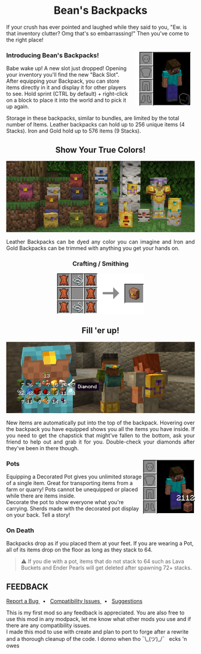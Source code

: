 
<h1 align="center">Bean's Backpacks </h1>

If your crush has ever pointed and laughed while they said to you, "Ew. is that inventory clutter? 
Omg that's so embarrassing!" Then you've come to the right place!

<img align="right" src="assets/images/back_slot.gif" alt="Back Slot" style="margin:10px">
<h3> Introducing Bean's Backpacks!  </h3>

Babe wake up! A new slot just dropped! Opening your inventory you'll find the 
new "Back Slot". After equipping your Backpack, you can store items directly in 
it and display it for other players to see. Hold sprint (CTRL by default) + right-click on a block
to place it into the world and to pick it up again.

Storage in these backpacks, similar to bundles, are limited by the total number
of Items. Leather backpacks can hold up to 256 unique items (4 Stacks). Iron
and Gold hold up to 576 items (9 Stacks).


<h2 align="center">Show Your True Colors! </h2>
<p align="center"><img src="assets/images/decorated_backpacks.png" alt="Decorated Backpacks"></p>

<p align="justify">
Leather Backpacks can be dyed any color you can imagine and Iron and Gold Backpacks
can be trimmed with anything you get your hands on.
</p>

<h3 align="center"> Crafting / Smithing </h3>
<p align="center"><img src="assets/images/recipes.gif" alt="Recipes"></p>

<h2 align="center">Fill 'er up! </h2>
<p align="center"><img src="assets/images/using_backpacks.png" alt="Using Backpacks"></p>

<p align="justify">
New items are automatically put into the top of the backpack. Hovering over the backpack you
have equipped shows you all the items you have inside. If you need to get the chapstick 
that might've fallen to the bottom, ask your friend to help out and grab it for you. 
Double-check your diamonds after they've been in there though.
</p>

<h3> Pots <img align="right" src="assets/images/equipped_pot.png" alt="Equipping Pots"> </h3>

Equipping a Decorated Pot gives you unlimited storage of a single item. Great for 
transporting items from a farm or quarry! Pots cannot be unequipped or placed while 
there are items inside.  <br> 
Decorate the pot to show everyone what you're carrying. Sherds made with the 
decorated pot display on your back. Tell a story!

<h3> On Death</h3>

Backpacks drop as if you placed them at your feet.
If you are wearing a Pot, all of its items drop on the floor as long as they 
stack to 64.

>⚠️ If you die with a pot, items that do not stack to 64 such as Lava Buckets and Ender Pearls will get deleted after spawning 72+ stacks.


<h2> FEEDBACK </h2>
<a href="https://github.com/BeansGalaxy/beansbackpacks/labels/bug">Report a Bug </a>
&nbsp; • &nbsp;
<a href="https://github.com/BeansGalaxy/beansbackpacks/labels/compatibility">Compatibility Issues </a>
&nbsp; • &nbsp;
<a href="https://github.com/BeansGalaxy/beansbackpacks/labels/enhancement">Suggestions </a>

This is my first mod so any feedback is appreciated. You are also free to use this mod 
in any modpack, let me know what other mods you use and if there are any compatibility issues. <br>
I made this mod to use with create and plan to port to forge after a rewrite and a thorough 
cleanup of the code. I donno when tho ¯\\\_(ツ)_/¯ &nbsp; ecks 'n owes
&nbsp;







